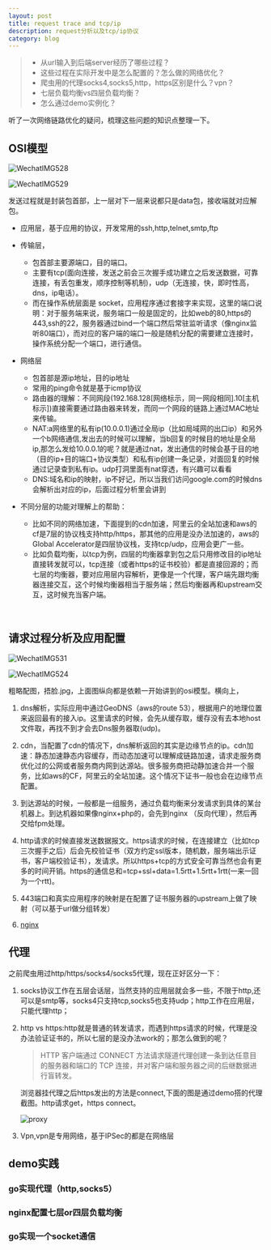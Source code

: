 ```yaml
---
layout: post
title: request trace and tcp/ip
description: request分析以及tcp/ip协议
category: blog
---
```


> * 从url输入到后端server经历了哪些过程？
> * 这些过程在实际开发中是怎么配置的？怎么做的网络优化？
> * 爬虫用的代理socks4,socks5,http，https区别是什么？vpn？
> * 七层负载均衡vs四层负载均衡？
> * 怎么通过demo实例化？

听了一次网络链路优化的疑问，梳理这些问题的知识点整理一下。

## OSI模型

![WechatIMG528](https://raw.githubusercontent.com/miss-fox/image/master/WechatIMG528.png)

![WechatIMG529](https://github.com/miss-fox/image/blob/master/WechatIMG529.png?raw=true)

发送过程就是封装包首部，上一层对下一层来说都只是data包，接收端就对应解包。

* 应用层，基于应用的协议，开发常用的ssh,http,telnet,smtp,ftp

* 传输层，

  - 包首部主要源端口，目的端口。
  - 主要有tcp(面向连接，发送之前会三次握手成功建立之后发送数据，可靠连接，有丢包重发，顺序控制等机制)，udp（无连接，快，即时性高，dns，ip电话）。
  - 而在操作系统层面是 socket，应用程序通过套接字来实现，这里的端口说明：对于服务端来说，服务端口一般是固定的，比如web的80,https的443,ssh的22，服务器通过bind一个端口然后常驻监听请求（像nginx监听80端口），而对应的客户端的端口一般是随机分配的需要建立连接时，操作系统分配一个端口，进行通信。

* 网络层

  - 包首部是源ip地址，目的ip地址
  - 常用的ping命令就是基于icmp协议
  - 路由器的理解：不同网段(192.168.128[网络标示，同一网段相同].10[主机标示])直接需要通过路由器来转发，而同一个网段的链路上通过MAC地址来传输。
  - NAT:a网络里的私有ip(10.0.0.1)通过全局ip（比如局域网的出口ip）和另外一个b网络通信,发出去的时候可以理解，当b回复的时候目的地址是全局ip,那怎么发给10.0.0.1的呢？就是通过nat，发出通信的时候会基于目的地（目的ip+目的端口+协议类型）和私有ip创建一条记录，对面回复的时候通过记录查到私有ip。udp打洞里面有nat穿透，有兴趣可以看看
  - DNS:域名和ip的映射，ip不好记，所以当我们访问google.com的时候dns会解析出对应的ip，后面过程分析里会讲到

* 不同分层的功能对理解上的帮助：

  * 比如不同的网络加速，下面提到的cdn加速，阿里云的全站加速和aws的cf是7层的协议栈支持http/https，那其他的应用是没办法加速的，aws的Global Accelerator是四层协议栈，支持tcp/udp，应用会更广一些。
  * 比如负载均衡，以tcp为例，四层的均衡器拿到包之后只用修改目的ip地址直接转发就可以，tcp连接（或者https的证书校验）都是直接回源的；而七层的均衡器，要对应用层内容解析，更像是一个代理，客户端先跟均衡器连接交互，这个时候均衡器相当于服务端；然后均衡器再和upstream交互，这时候充当客户端。

     

  ​	

  

## 请求过程分析及应用配置

![WechatIMG531](https://github.com/miss-fox/image/blob/master/WechatIMG531.png?raw=true)



![WechatIMG524](https://github.com/miss-fox/image/blob/master/WechatIMG524.png?raw=true)

粗略配图，捂脸.jpg，上面图纵向都是依赖一开始讲到的osi模型。横向上，

1. dns解析，实际应用中通过GeoDNS（aws的route 53），根据用户的地理位置来返回最有的接入ip。这里请求的时候，会先从缓存取，缓存没有去本地host文件取，再找不到才会去Dns服务器取(udp)。

2. cdn，当配置了cdn的情况下，dns解析返回的其实是边缘节点的ip。cdn加速：静态加速静态内容缓存，而动态加速可以理解成链路加速，请求走服务商优化过的公网或者服务商内网到达源站。很多服务商把动静加速合并一个服务，比如aws的CF，阿里云的全站加速。这个情况下证书一般也会在边缘节点配置。

3. 到达源站的时候，一般都是一组服务，通过负载均衡来分发请求到具体的某台机器上。到达机器如果像nginx+php的，会先到nginx （反向代理），然后再交给fpm处理。

4. http请求的时候直接发送数据报文。https请求的时候，在连接建立（比如tcp三次握手之后）后会先校验证书（双方约定ssl版本，随机数，服务端出示证书，客户端校验证书），发请求。所以https+tcp的方式安全可靠当然也会有更多的时间开销。https的通信总和=tcp+ssl+data=1.5rtt+1.5rtt+1rtt(一来一回为一个rtt)。

5. 443端口和真实应用程序的映射是在配置了证书服务器的upstream上做了映射（可以基于url做分组转发）

6. [nginx](https://skyao.gitbooks.io/learning-nginx/content/documentation/keep_alive.html)

   

## 代理

之前爬虫用过http/https/socks4/socks5代理，现在正好区分一下：

1. socks协议工作在五层会话层，当然支持的应用层就会多一些，不限于http,还可以是smtp等，socks4只支持tcp,socks5也支持udp；http工作在应用层，只能代理http；

2. http vs https:http就是普通的转发请求，而遇到https请求的时候，代理是没办法验证证书的，所以七层的是没办法work的；那怎么做到的呢？

   > HTTP 客户端通过 CONNECT 方法请求隧道代理创建一条到达任意目的服务器和端口的 TCP 连接，并对客户端和服务器之间的后继数据进行盲转发。
   
   浏览器挂代理之后https发出的方法是connect,下面的图是通过demo搭的代理截图。http请求get，https connect。
   
    ![proxy](https://github.com/miss-fox/image/blob/master/2731A138244FA673AF5BB4CF4D7B68A6.png?raw=true)
3. Vpn,vpn是专用网络，基于IPSec的都是在网络层

   

## demo实践

### go实现代理（http,socks5）

### nginx配置七层or四层负载均衡

### go实现一个socket通信








